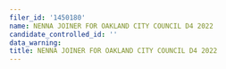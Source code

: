 ```yaml
---
filer_id: '1450180'
name: NENNA JOINER FOR OAKLAND CITY COUNCIL D4 2022
candidate_controlled_id: ''
data_warning: 
title: NENNA JOINER FOR OAKLAND CITY COUNCIL D4 2022
---
```

